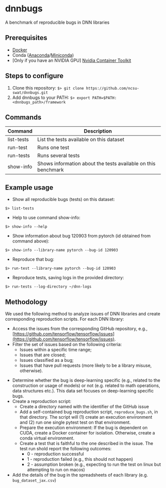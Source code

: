 # dnnbugs
A benchmark of reproducible bugs in DNN libraries

## Prerequisites
- [Docker](https://docs.docker.com/engine/install/)
- Conda ([Anaconda](https://docs.anaconda.com/free/anaconda/install/index.html)/[Miniconda](https://docs.anaconda.com/free/miniconda/miniconda-install/))
- [Only if you have an NVIDIA GPU] [Nvidia Container Toolkit](https://docs.nvidia.com/datacenter/cloud-native/container-toolkit/latest/install-guide.html) 


## Steps to configure
1. Clone this repository: ```$> git clone https://github.com/ncsu-swat/dnnbugs.git```
2. Add dnnbugs to your PATH: ```$> export PATH=$PATH:<dnnbugs_path>/framework```


## Commands

| Command  | Description |
| -------- | ------- |
| list-tests  | List the tests available on this dataset |
| run-test | Runs one test |
| run-tests | Runs several tests |
| show-info | Shows information about the tests available on this benchmark |


<!---
>>>>>>> f880b48 (organizing framework)
## How to reproduce

- Change the current directory to the specific bug's directory. For example:

```Shell
cd jax/issue_18218
```

- Execute the script "reproduce_bug.sh"

```Shell
./reproduce_bug.sh
```

- Upon successful reproduction, the test should pass. Look for "1
  passed in" towards the end of the output.
  
-->

## Example usage

- Show all reproducible bugs (tests) on this dataset: 

```Shell
$> list-tests
```

- Help to use command show-info: 

```Shell
$> show-info --help
```

- Show information about bug 120903 from pytorch (id obtained from command above): 

```Shell
$> show-info --library-name pytorch --bug-id 120903
```

- Reproduce that bug:

```Shell
$> run-test --library-name pytorch --bug-id 120903
```

- Reproduce tests, saving logs in the provided directory:

```Shell
$> run-tests --log-directory ~/dnn-logs
```

## Methodology

We used the following method to analyze issues of DNN libraries and create corresponding reproduction scripts. For each DNN library:

- Access the issues from the corresponding GitHub repository, e.g., [https://github.com/tensorflow/tensorflow/issues](https://github.com/tensorflow/tensorflow/issues).
- Filter the set of issues based on the following criteria:
	- Issues within a specific time range;
	- Issues that are closed;
	- Issues classified as a bug;
	- Issues that have pull requests (more likely to be a library misuse, otherwise).
<!--- Go to the issues that has a pull request associated with it to avoid bug reports that are merely misuses of the library and instead of a fix, the solution is a workaround (hence no pull requests).
-->
- Determine whether the bug is deep-learning specific (e.g., related to the construction or usage of models) or not (e.g. related to math operations, data structures etc.). This data set focuses on deep-learning specific bugs.
- Create a reproduction script:
	- 	Create a directory named with the identifier of the GitHub issue 
	-  Add a self-contained bug reproduction script, ```reproduce_bugs.sh```, in that directory. The script will (1) create an execution environment and (2) run one single pytest test on that environment.
	- 	Prepare the execution environment: If the bug is dependent on CUDA, create a Docker container for isolation. Otherwise, create a conda virtual environment.
	-  Create a test that is faithful to the one described in the issue. The test run shold report the following outcomes: 
		-  0 - reproduction successful 
		-  1 - reproduction failed (e.g., this should not happen)
		-  2 - assumption broken (e.g., expecting to run the test on linux but attempting to run on macos)<!--	Try to reproduce the bug using a conda enviornment if there is no CUDA dependency. For 
-->
- Add the details of the bug in the spreadsheets of each library (e.g. ```bug_dataset_jax.csv```)

